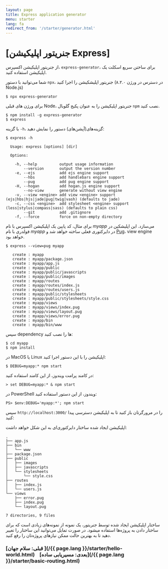 ```yaml
---
layout: page
title: Express application generator
menu: starter
lang: fa
redirect_from: '/starter/generator.html'
---
```


# [جنریتور اپلیکیشن Express]

از جنریتور اپلیکیشن اکسپرس، `express-generator`، برای ساختن سریع اسکلت یک اپلیکیشن استفاده کنید.

شما می‌توانید با دستور `npx`، جنریتور اپلیشکیشن را اجرا کنید (در دسترس در ورژن ۸.۲.۰ Node.js)

```console
$ npx express-generator
```

برای ورژن های قبلی Node، جنریتور اپلیکیشن را به عنوان پکیج گلوبال `npm` نصب کنید.

```console
$ npm install -g express-generator
$ express
```

با گزینه `-h`، گزینه‌های(آپشن‌های) دستور را نمایش دهید:

```console
$ express -h

  Usage: express [options] [dir]

  Options:

    -h, --help          output usage information
        --version       output the version number
    -e, --ejs           add ejs engine support
        --hbs           add handlebars engine support
        --pug           add pug engine support
    -H, --hogan         add hogan.js engine support
        --no-view       generate without view engine
    -v, --view <engine> add view <engine> support (ejs|hbs|hjs|jade|pug|twig|vash) (defaults to jade)
    -c, --css <engine>  add stylesheet <engine> support (less|stylus|compass|sass) (defaults to plain css)
        --git           add .gitignore
    -f, --force         force on non-empty directory
```

برای مثال، کد پایین یک اپلیکیشن اکسپرس با نام _myapp_ می‌سازد. این اپلیشکین در فولدری با نام _myapp_ در دایرکتوری فعلی ساخته خواهد شد و <a href="https://pugjs.org/" target="_blank" title="Pug documentation">Pug</a>، view engine خواهد بود.

```console
$ express --view=pug myapp

   create : myapp
   create : myapp/package.json
   create : myapp/app.js
   create : myapp/public
   create : myapp/public/javascripts
   create : myapp/public/images
   create : myapp/routes
   create : myapp/routes/index.js
   create : myapp/routes/users.js
   create : myapp/public/stylesheets
   create : myapp/public/stylesheets/style.css
   create : myapp/views
   create : myapp/views/index.pug
   create : myapp/views/layout.pug
   create : myapp/views/error.pug
   create : myapp/bin
   create : myapp/bin/www
```

سپس dependency ها را نصب کنید:

```console
$ cd myapp
$ npm install
```

در MacOS یا Linux اپلیکیشن را با این دستور اجرا کنید:

```console
$ DEBUG=myapp:* npm start
```

در کامند پرامت ویندوز، از این کامند استفاده کنید:

```console
> set DEBUG=myapp:* & npm start
```

در PowerShell ویندوز، از این دستور استفاده کنید:

```console
PS> $env:DEBUG='myapp:*'; npm start
```

سپس `http://localhost:3000/` را در مرورگرتان باز کنید تا به اپلیکیشن دسترسی پیدا کنید:

اپلیکیشن ایجاد شده ساختار دایرکتوری‌ای به این شکل خواهد داشت:

```console
.
├── app.js
├── bin
│   └── www
├── package.json
├── public
│   ├── images
│   ├── javascripts
│   └── stylesheets
│       └── style.css
├── routes
│   ├── index.js
│   └── users.js
└── views
    ├── error.pug
    ├── index.pug
    └── layout.pug

7 directories, 9 files
```

<div class="doc-box doc-info" markdown="1">
ساختار اپلیکیشن ایجاد شده توسط جنریتور، یک نمونه از نمونه‌های زیادی است که برای ساختار دادن به پروژه‌ها استفاده میشود. در صورت تمایل می‌توانید این ساختار را تغییر دهید تا به بهترین حالت ممکن نیاز‌های پروژه‌تان را رفع کنید.
</div>

### [قبلی: سلام جهان ](/{{ page.lang }}/starter/hello-world.html)&nbsp;&nbsp;&nbsp;&nbsp;[بعدی: مسیریابی ساده](/{{ page.lang }}/starter/basic-routing.html)
